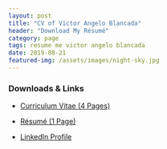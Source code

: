 ```yaml
---
layout: post
title: "CV of Victor Angelo Blancada"
header: "Download My Résumé"
category: page
tags: resume me victor angelo blancada
date: 2019-08-21
featured-img: /assets/images/night-sky.jpg
---
```


### Downloads & Links

- <a href="/assets/files/CV of Victor Blancada.pdf" target="_blank">Curriculum Vitae (4 Pages)</a>

- <a href="/assets/files/Victor Angelo Blancada One-Page Resume.pdf" target="_blank">Résumé (1 Page)</a>

- <a href="https://www.linkedin.com/in/geloblancada/" target="_blank">LinkedIn Profile</a>

  